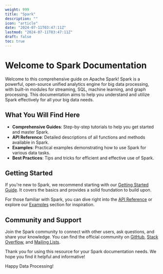 ```yaml
---
weight: 999
title: "Spark"
description: ""
icon: "article"
date: "2024-07-11T03:47:11Z"
lastmod: "2024-07-11T03:47:11Z"
draft: false
toc: true
---
```


# Welcome to Spark Documentation

Welcome to this comprehensive guide on Apache Spark! Spark is a powerful, open-source unified analytics engine for big data processing, with built-in modules for streaming, SQL, machine learning, and graph processing. This documentation aims to help you understand and utilize Spark effectively for all your big data needs.

## What You Will Find Here

- **Comprehensive Guides**: Step-by-step tutorials to help you get started and master Spark.
- **API Reference**: Detailed descriptions of all functions and methods available in Spark.
- **Examples**: Practical examples demonstrating how to use Spark for various data tasks.
- **Best Practices**: Tips and tricks for efficient and effective use of Spark.

## Getting Started

If you're new to Spark, we recommend starting with our [Getting Started Guide](link-to-guide). It covers the basics and provides a solid foundation to build upon.

For those familiar with Spark, you can dive right into the [API Reference](link-to-api-reference) or explore our [Examples](link-to-examples) section for inspiration.

## Community and Support

Join the Spark community to connect with other users, ask questions, and share your knowledge. You can find the official community on [GitHub](https://github.com/apache/spark), [Stack Overflow](https://stackoverflow.com/questions/tagged/apache-spark), and [Mailing Lists](https://spark.apache.org/community.html).

Thank you for using this resource for your Spark documentation needs. We hope you find it helpful and informative!

Happy Data Processing!
